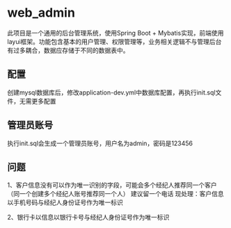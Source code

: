 # web_admin
此项目是一个通用的后台管理系统，使用Spring Boot + Mybatis实现，前端使用layui框架。功能包含基本的用户管理、权限管理等，业务相关逻辑不与管理后台有过多耦合，数据应存储于不同的数据表中。

## 配置
创建mysql数据库后，修改application-dev.yml中数据库配置，再执行init.sql文件，无需更多配置

## 管理员账号
执行init.sql会生成一个管理员账号，用户名为admin，密码是123456

## 问题
1、客户信息没有可以作为唯一识别的字段，可能会多个经纪人推荐同一个客户（同一个创建多个经纪人账号推荐同一个人）
   建议留一个电话
现处理：客户信息以手机号码与经纪人身份证号作为唯一标识

2、银行卡以信息以银行卡号与经纪人身份证号作为唯一标识